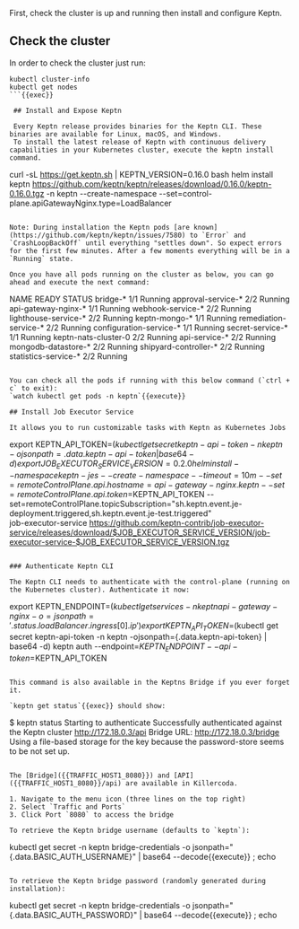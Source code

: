 
First, check the cluster is up and running then install and configure Keptn.

## Check the cluster

In order to check the cluster just run:

```
kubectl cluster-info
kubectl get nodes
```{{exec}}

 ## Install and Expose Keptn

 Every Keptn release provides binaries for the Keptn CLI. These binaries are available for Linux, macOS, and Windows.
 To install the latest release of Keptn with continuous delivery capabilities in your Kubernetes cluster, execute the keptn install command.

```
curl -sL https://get.keptn.sh | KEPTN_VERSION=0.16.0 bash
helm install keptn https://github.com/keptn/keptn/releases/download/0.16.0/keptn-0.16.0.tgz -n keptn --create-namespace --set=control-plane.apiGatewayNginx.type=LoadBalancer
```{{exec}}

Note: During installation the Keptn pods [are known](https://github.com/keptn/keptn/issues/7580) to `Error` and `CrashLoopBackOff` until everything "settles down". So expect errors for the first few minutes. After a few moments everything will be in a `Running` state.

Once you have all pods running on the cluster as below, you can go ahead and execute the next command:
```
NAME                         READY   STATUS
bridge-*                     1/1     Running
approval-service-*           2/2     Running
api-gateway-nginx-*          1/1     Running
webhook-service-*            2/2     Running
lighthouse-service-*         2/2     Running
keptn-mongo-*                1/1     Running
remediation-service-*        2/2     Running
configuration-service-*      1/1     Running
secret-service-*             1/1     Running
keptn-nats-cluster-0         2/2     Running
api-service-*                2/2     Running
mongodb-datastore-*          2/2     Running
shipyard-controller-*        2/2     Running
statistics-service-*         2/2     Running
```

You can check all the pods if running with this below command (`ctrl + c` to exit):
`watch kubectl get pods -n keptn`{{execute}}

## Install Job Executor Service

It allows you to run customizable tasks with Keptn as Kubernetes Jobs

```
export KEPTN_API_TOKEN=$(kubectl get secret keptn-api-token -n keptn -ojsonpath={.data.keptn-api-token} | base64 -d)
export JOB_EXECUTOR_SERVICE_VERSION=0.2.0
helm install --namespace keptn-jes --create-namespace --timeout=10m --set=remoteControlPlane.api.hostname=api-gateway-nginx.keptn --set=remoteControlPlane.api.token=$KEPTN_API_TOKEN --set=remoteControlPlane.topicSubscription="sh.keptn.event.je-deployment.triggered\,sh.keptn.event.je-test.triggered" \
job-executor-service https://github.com/keptn-contrib/job-executor-service/releases/download/$JOB_EXECUTOR_SERVICE_VERSION/job-executor-service-$JOB_EXECUTOR_SERVICE_VERSION.tgz
```{{execute}}

### Authenticate Keptn CLI

The Keptn CLI needs to authenticate with the control-plane (running on the Kubernetes cluster). Authenticate it now:

```
export KEPTN_ENDPOINT=$(kubectl get services -n keptn api-gateway-nginx -o=jsonpath='{.status.loadBalancer.ingress[0].ip}')
export KEPTN_API_TOKEN=$(kubectl get secret keptn-api-token -n keptn -ojsonpath={.data.keptn-api-token} | base64 -d)
keptn auth --endpoint=$KEPTN_ENDPOINT --api-token=$KEPTN_API_TOKEN
```{{execute}}

This command is also available in the Keptns Bridge if you ever forget it.

`keptn get status`{{exec}} should show:

```
$ keptn status
Starting to authenticate
Successfully authenticated against the Keptn cluster http://172.18.0.3/api
Bridge URL: http://172.18.0.3/bridge
Using a file-based storage for the key because the password-store seems to be not set up.
```

The [Bridge]({{TRAFFIC_HOST1_8080}}) and [API]({{TRAFFIC_HOST1_8080}}/api) are available in Killercoda.

1. Navigate to the menu icon (three lines on the top right)
2. Select `Traffic and Ports`
3. Click Port `8080` to access the bridge

To retrieve the Keptn bridge username (defaults to `keptn`):

```
kubectl get secret -n keptn bridge-credentials -o jsonpath="{.data.BASIC_AUTH_USERNAME}" | base64 --decode{{execute}} ; echo
```

To retrieve the Keptn bridge password (randomly generated during installation):
```
kubectl get secret -n keptn bridge-credentials -o jsonpath="{.data.BASIC_AUTH_PASSWORD}" | base64 --decode{{execute}} ; echo
```
